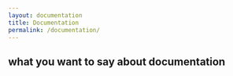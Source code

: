 ```yaml
---
layout: documentation
title: Documentation
permalink: /documentation/
---
```


## what you want to say about documentation
